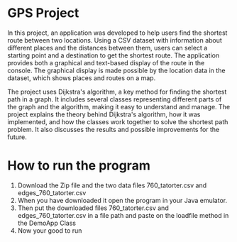 # GPS Project
In this project, an application was developed to help users find the shortest route between two locations. Using a CSV dataset with information about different places and the distances between them, users can select a starting point and a destination to get the shortest route. The application provides both a graphical and text-based display of the route in the console. The graphical display is made possible by the location data in the dataset, which shows places and routes on a map.

The project uses Dijkstra's algorithm, a key method for finding the shortest path in a graph. It includes several classes representing different parts of the graph and the algorithm, making it easy to understand and manage. The project explains the theory behind Dijkstra's algorithm, how it was implemented, and how the classes work together to solve the shortest path problem. It also discusses the results and possible improvements for the future.












# How to run the program

1. Download the Zip file and the two data files 760_tatorter.csv and edges_760_tatorter.csv
2. When you have downloaded it open the program in your Java emulator.
3. Then put the downloaded files 760_tatorter.csv and edges_760_tatorter.csv in a file path and paste on the loadfile method in the DemoApp Class
4. Now your good to run
